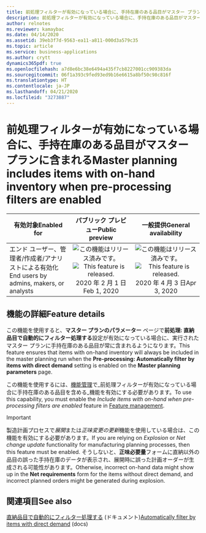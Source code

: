```yaml
---
title: 前処理フィルターが有効になっている場合に、手持在庫のある品目がマスター プランに含まれる
description: 前処理フィルターが有効になっている場合に、手持在庫のある品目がマスター プランに含まれる
author: relnotes
ms.reviewer: kamaybac
ms.date: 04/14/2020
ms.assetid: 39eb3f7d-9563-ea11-a811-000d3a579c35
ms.topic: article
ms.service: business-applications
ms.author: crytt
dynamics365pdf: true
ms.openlocfilehash: a7d8e6bc38e6494a435f7cb8227001cc909383da
ms.sourcegitcommit: 06f1a393c9fed93ed9b16e6615a8bf50c98c816f
ms.translationtype: HT
ms.contentlocale: ja-JP
ms.lasthandoff: 04/21/2020
ms.locfileid: "3273887"
---
```

# <a name="master-planning-includes-items-with-on-hand-inventory-when-pre-processing-filters-are-enabled"></a><span data-ttu-id="81a63-103">前処理フィルターが有効になっている場合に、手持在庫のある品目がマスター プランに含まれる</span><span class="sxs-lookup"><span data-stu-id="81a63-103">Master planning includes items with on-hand inventory when pre-processing filters are enabled</span></span>


| <span data-ttu-id="81a63-104">有効対象</span><span class="sxs-lookup"><span data-stu-id="81a63-104">Enabled for</span></span>    |  <span data-ttu-id="81a63-105">パブリック プレビュー</span><span class="sxs-lookup"><span data-stu-id="81a63-105">Public preview</span></span> | <span data-ttu-id="81a63-106">一般提供</span><span class="sxs-lookup"><span data-stu-id="81a63-106">General availability</span></span> | 
| ---------- | :----------: |:----------: |
|<span data-ttu-id="81a63-107">エンド ユーザー、管理者/作成者/アナリストによる有効化</span><span class="sxs-lookup"><span data-stu-id="81a63-107">End users by admins, makers, or analysts</span></span>|<span data-ttu-id="81a63-108">![この機能はリリース済みです。](/dynamics365-release-plan/media/green-checkmark.png "この機能はリリース済みです。")</span><span class="sxs-lookup"><span data-stu-id="81a63-108">![This feature is released.](/dynamics365-release-plan/media/green-checkmark.png "This feature is released.")</span></span> <span data-ttu-id="81a63-109">2020 年 2 月 1 日</span><span class="sxs-lookup"><span data-stu-id="81a63-109">Feb 1, 2020</span></span>| <span data-ttu-id="81a63-110">![この機能はリリース済みです。](/dynamics365-release-plan/media/green-checkmark.png "この機能はリリース済みです。")</span><span class="sxs-lookup"><span data-stu-id="81a63-110">![This feature is released.](/dynamics365-release-plan/media/green-checkmark.png "This feature is released.")</span></span> <span data-ttu-id="81a63-111">2020 年 4 月 3 日</span><span class="sxs-lookup"><span data-stu-id="81a63-111">Apr 3, 2020</span></span>|






## <a name="feature-details"></a><span data-ttu-id="81a63-112">機能の詳細</span><span class="sxs-lookup"><span data-stu-id="81a63-112">Feature details</span></span>
<!--feature detail start -->
<span data-ttu-id="81a63-113">この機能を使用すると、**マスター プランのパラメーター** ページで**前処理: 直納品目で自動的にフィルター処理する**設定が有効になっている場合に、実行されたマスター プランに手持在庫のある品目が常に含まれるようになります。</span><span class="sxs-lookup"><span data-stu-id="81a63-113">This feature ensures that items with on-hand inventory will always be included in the master planning run when the **Pre-processing: Automatically filter by items with direct demand** setting is enabled on the **Master planning parameters** page.</span></span> 

<span data-ttu-id="81a63-114">この機能を使用するには、[機能管理](https://docs.microsoft.com/dynamics365/fin-ops-core/fin-ops/get-started/feature-management/feature-management-overview?toc=/dynamics365/supply-chain/toc.json)で_前処理フィルターが有効になっている場合に手持在庫のある品目を含める_機能を有効にする必要があります。</span><span class="sxs-lookup"><span data-stu-id="81a63-114">To use this capability, you must enable the _Include items with on-hand when pre-processing filters are enabled_ feature in [Feature management](https://docs.microsoft.com/dynamics365/fin-ops-core/fin-ops/get-started/feature-management/feature-management-overview?toc=/dynamics365/supply-chain/toc.json).</span></span>

> [!IMPORTANT]
> <span data-ttu-id="81a63-115">製造計画プロセスで*展開*または*正味変更の更新*機能を使用している場合は、この機能を有効にする必要があります。</span><span class="sxs-lookup"><span data-stu-id="81a63-115">If you are relying on *Explosion* or *Net change update* functionality for manufacturing planning processes, then this feature must be enabled.</span></span> <span data-ttu-id="81a63-116">そうしないと、**正味必要量**フォームに直納以外の品目の誤った手持在庫のデータが表示され、展開時に誤った計画オーダーが生成される可能性があります。</span><span class="sxs-lookup"><span data-stu-id="81a63-116">Otherwise, incorrect on-hand data might show up in the **Net requirements** form for the items without direct demand, and incorrect planned orders might be generated during explosion.</span></span>
<!--feature detail end -->










## <a name="see-also"></a><span data-ttu-id="81a63-117">関連項目</span><span class="sxs-lookup"><span data-stu-id="81a63-117">See also</span></span>

<!--docs start-->
<span data-ttu-id="81a63-118">[直納品目で自動的にフィルター処理する](https://docs.microsoft.com/dynamics365/supply-chain/master-planning/master-planning-performance#automatically-filter-by-items-with-direct-demand) (ドキュメント)</span><span class="sxs-lookup"><span data-stu-id="81a63-118">[Automatically filter by items with direct demand](https://docs.microsoft.com/dynamics365/supply-chain/master-planning/master-planning-performance#automatically-filter-by-items-with-direct-demand) (docs)</span></span>
<!--docs end-->
